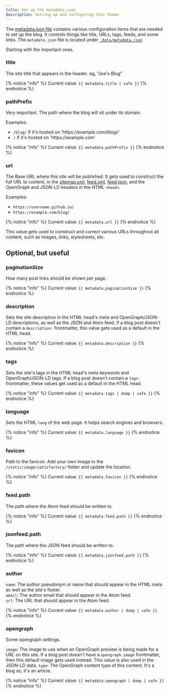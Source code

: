 ```yaml
---
title: Set up the metadata.json 
description: Setting up and configuring this theme. 
---
```


The [metadata.json file](https://github.com/mendhak/eleventy-satisfactory/blob/main/_data/metadata.json) contains various configuration items that are needed to set up the blog. It controls things like title, URLs, tags, feeds, and some links. The `metadata.json` file is located under [`_data/metadata.json`](https://github.com/mendhak/eleventy-satisfactory/blob/main/_data/metadata.json)

Starting with the important ones. 

### title

The site title that appears in the header. eg, "Joe's Blog"

{% notice "info" %}
Current value: `{{ metadata.title | safe }}`
{% endnotice %}

### pathPrefix

Very important. The path where the blog will sit under its domain.  

Examples:

- `/blog/` if it's hosted on 'https:\//example.com/blogs'
- `/` if it's hosted on 'https:\//example.com'

{% notice "info" %}
Current value: `{{ metadata.pathPrefix }}`
{% endnotice %}

### url

The Base URL where this site will be published. It gets used to construct the full URL to content, in the [sitemap.xml](/sitemap.xml), [feed.xml](/feed.xml), [feed.json](/feed.json), and the OpenGraph and JSON-LD headers in the HTML `<head>`.  

Examples: 

* `https://username.github.io/` 
* `https://example.com/blog/`

{% notice "info" %}
Current value: `{{ metadata.url }}`
{% endnotice %}


This value gets used to construct and correct various URLs throughout all content, such as images, links, stylesheets, etc.  


## Optional, but useful

### paginationSize

How many post links should be shown per page. 

{% notice "info" %}
Current value: `{{ metadata.paginationSize }}`
{% endnotice %}

### description

Sets the site description in the HTML head's meta and OpenGraph/JSON-LD descriptions, as well as the JSON and Atom feed. 
If a blog post doesn't contain a `description:` frontmatter, this value gets used as a default in the HTML head. 

{% notice "info" %}
Current value: `{{ metadata.description }}`
{% endnotice %}

### tags

Sets the site's tags in the HTML head's meta keywords and OpenGraph/JSON-LD tags. 
If a blog post doesn't contain a `tags:` frontmatter, these values get used as a default in the HTML head. 

{% notice "info" %}
Current value: `{{ metadata.tags | dump | safe }}`
{% endnotice %}

### language

Sets the HTML `lang` of the web page. It helps search engines and browsers. 

{% notice "info" %}
Current value: `{{ metadata.language }}`
{% endnotice %}

### favicon

Path to the favicon.  Add your own image to the `/static/image/satisfactory/` folder and update the location. 

{% notice "info" %}
Current value: `{{ metadata.favicon }}`
{% endnotice %}

### feed.path

The path where the Atom feed should be written to. 

{% notice "info" %}
Current value: `{{ metadata.feed.path }}`
{% endnotice %}

### jsonfeed.path

The path where the JSON feed should be written to. 

{% notice "info" %}
Current value: `{{ metadata.jsonfeed.path }}`
{% endnotice %}

### author

`name`: The author pseudonym or name that should appear in the HTML meta as well as the site's footer.   
`email`: The author email that should appear in the Atom feed.  
`url`: The URL that should appear in the Atom feed.  

{% notice "info" %}
Current value: `{{ metadata.author | dump | safe }}`
{% endnotice %}

### opengraph

Some opengraph settings. 

`image`: The image to use when an OpenGraph preview is being made for a URL on this site.  If a blog post doesn't have a `opengraph.image` frontmatter, then this default image gets used instead.  This value is also used in the JSON-LD data. 
`type`: The OpenGraph content type of this content.  It's a blog so, it's an article.  

{% notice "info" %}
Current value: `{{ metadata.opengraph | dump | safe }}`
{% endnotice %}


